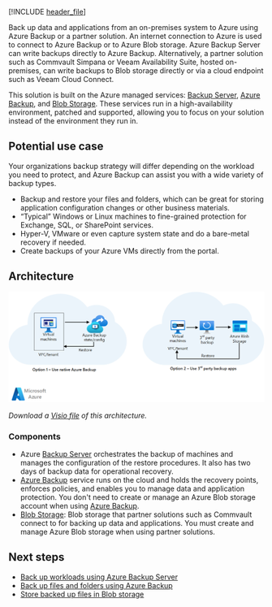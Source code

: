 [!INCLUDE [header_file](../../../includes/sol-idea-header.md)]

Back up data and applications from an on-premises system to Azure using Azure Backup or a partner solution. An internet connection to Azure is used to connect to Azure Backup or to Azure Blob storage. Azure Backup Server can write backups directly to Azure Backup. Alternatively, a partner solution such as Commvault Simpana or Veeam Availability Suite, hosted on-premises, can write backups to Blob storage directly or via a cloud endpoint such as Veeam Cloud Connect.

This solution is built on the Azure managed services: [Backup Server](https://azure.microsoft.com/services/backup), [Azure Backup](https://azure.microsoft.com/services/backup), and [Blob Storage](https://azure.microsoft.com/services/storage/blobs). These services run in a high-availability environment, patched and supported, allowing you to focus on your solution instead of the environment they run in.

## Potential use case

Your organizations backup strategy will differ depending on the workload you need to protect, and Azure Backup can assist you with a wide variety of backup types.

* Backup and restore your files and folders, which can be great for storing application configuration changes or other business materials.
* “Typical” Windows or Linux machines to fine-grained protection for Exchange, SQL, or SharePoint services.
* Hyper-V, VMware or even capture system state and do a bare-metal recovery if needed.
* Create backups of your Azure VMs directly from the portal.

## Architecture

![Diagram that shows backup strategy with Azure Backup or a partner solution.](../media/backup-archive-cloud-application.png)

*Download a [Visio file](https://arch-center.azureedge.net/backup-archive-cloud-application.vsdx) of this architecture.*

### Components

* Azure [Backup Server](https://azure.microsoft.com/services/backup) orchestrates the backup of machines and manages the configuration of the restore procedures. It also has two days of backup data for operational recovery.
* [Azure Backup](https://azure.microsoft.com/services/backup) service runs on the cloud and holds the recovery points, enforces policies, and enables you to manage data and application protection. You don't need to create or manage an Azure Blob storage account when using [Azure Backup](https://azure.microsoft.com/services/backup).
* [Blob Storage](https://azure.microsoft.com/services/storage/blobs): Blob storage that partner solutions such as Commvault connect to for backing up data and applications. You must create and manage Azure Blob storage when using partner solutions.

## Next steps

* [Back up workloads using Azure Backup Server](/azure/backup/backup-azure-microsoft-azure-backup)
* [Back up files and folders using Azure Backup](/azure/backup/backup-configure-vault)
* [Store backed up files in Blob storage](/azure/storage/blobs/storage-quickstart-blobs-dotnet)
